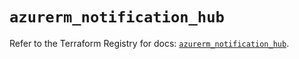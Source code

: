 # `azurerm_notification_hub`

Refer to the Terraform Registry for docs: [`azurerm_notification_hub`](https://registry.terraform.io/providers/hashicorp/azurerm/3.94.0/docs/resources/notification_hub).
